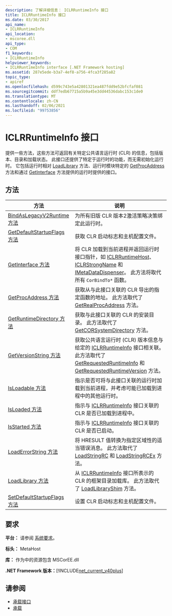 ```yaml
---
description: 了解详细信息： ICLRRuntimeInfo 接口
title: ICLRRuntimeInfo 接口
ms.date: 03/30/2017
api_name:
- ICLRRuntimeInfo
api_location:
- mscoree.dll
api_type:
- COM
f1_keywords:
- ICLRRuntimeInfo
helpviewer_keywords:
- ICLRRuntimeInfo interface [.NET Framework hosting]
ms.assetid: 287e5ede-b3a7-4ef8-a756-4fca3f285a82
topic_type:
- apiref
ms.openlocfilehash: d599c743e5a42801321ea487fdd9e52bfcfaf081
ms.sourcegitcommit: ddf7edb67715a5b9a45e3dd44536dabc153c1de0
ms.translationtype: MT
ms.contentlocale: zh-CN
ms.lasthandoff: 02/06/2021
ms.locfileid: "99753856"
---
```

# <a name="iclrruntimeinfo-interface"></a>ICLRRuntimeInfo 接口

提供一些方法，这些方法可返回有关特定公共语言运行时 (CLR) 的信息，包括版本、目录和加载状态。 此接口还提供了特定于运行时的功能，而无需初始化运行时。 它包括运行时相对 [LoadLibrary](iclrruntimeinfo-loadlibrary-method.md) 方法、运行时模块特定的 [GetProcAddress](iclrruntimeinfo-getprocaddress-method.md) 方法和通过 [GetInterface](iclrruntimeinfo-getinterface-method.md) 方法提供的运行时提供的接口。  
  
## <a name="methods"></a>方法  
  
|方法|说明|  
|------------|-----------------|  
|[BindAsLegacyV2Runtime 方法](iclrruntimeinfo-bindaslegacyv2runtime-method.md)|为所有旧版 CLR 版本2激活策略决策绑定此运行时。|  
|[GetDefaultStartupFlags 方法](iclrruntimeinfo-getdefaultstartupflags-method.md)|获取 CLR 启动标志和主机配置文件。|  
|[GetInterface 方法](iclrruntimeinfo-getinterface-method.md)|将 CLR 加载到当前进程并返回运行时接口指针，如 [ICLRRuntimeHost](iclrruntimehost-interface.md)、 [ICLRStrongName](iclrstrongname-interface.md) 和 [IMetaDataDispenser](../metadata/imetadatadispenser-interface.md)。 此方法将取代所有 `CorBindTo*` 函数。|  
|[GetProcAddress 方法](iclrruntimeinfo-getprocaddress-method.md)|获取从与此接口关联的 CLR 导出的指定函数的地址。 此方法取代了 [GetRealProcAddress](getrealprocaddress-function.md) 方法。|  
|[GetRuntimeDirectory 方法](iclrruntimeinfo-getruntimedirectory-method.md)|获取与此接口关联的 CLR 的安装目录。 此方法取代了 [GetCORSystemDirectory](getcorsystemdirectory-function.md) 方法。|  
|[GetVersionString 方法](iclrruntimeinfo-getversionstring-method.md)|获取公共语言运行时 (CLR) 版本信息与给定的 [ICLRRuntimeInfo](iclrruntimeinfo-interface.md) 接口相关联。 此方法取代了 [GetRequestedRuntimeInfo](getrequestedruntimeinfo-function.md) 和 [GetRequestedRuntimeVersion](getrequestedruntimeversion-function.md) 方法。|  
|[IsLoadable 方法](iclrruntimeinfo-isloadable-method.md)|指示是否可将与此接口关联的运行时加载到当前进程，并考虑可能已加载到进程中的其他运行时。|  
|[IsLoaded 方法](iclrruntimeinfo-isloaded-method.md)|指示与 [ICLRRuntimeInfo](iclrruntimeinfo-interface.md) 接口关联的 CLR 是否已加载到进程中。|  
|[IsStarted 方法](iclrruntimeinfo-isstarted-method.md)|指示与 [ICLRRuntimeInfo](iclrruntimeinfo-interface.md) 接口关联的 CLR 是否已启动。|  
|[LoadErrorString 方法](iclrruntimeinfo-loaderrorstring-method.md)|将 HRESULT 值转换为指定区域性的适当错误消息。 此方法取代了 [LoadStringRC](loadstringrc-function.md) 和 [LoadStringRCEx](loadstringrcex-function.md) 方法。|  
|[LoadLibrary 方法](iclrruntimeinfo-loadlibrary-method.md)|从 [ICLRRuntimeInfo](iclrruntimeinfo-interface.md) 接口所表示的 CLR 的框架目录加载库。 此方法取代了 [LoadLibraryShim](loadlibraryshim-function.md) 方法。|  
|[SetDefaultStartupFlags 方法](iclrruntimeinfo-setdefaultstartupflags-method.md)|设置 CLR 启动标志和主机配置文件。|  
  
## <a name="requirements"></a>要求  

 **平台：** 请参阅 [系统要求](../../get-started/system-requirements.md)。  
  
 **标头：** MetaHost  
  
 **库：** 作为中的资源包含 MSCorEE.dll  
  
 **.NET Framework 版本：**[!INCLUDE[net_current_v40plus](../../../../includes/net-current-v40plus-md.md)]  
  
## <a name="see-also"></a>请参阅

- [承载接口](hosting-interfaces.md)
- [承载](index.md)

